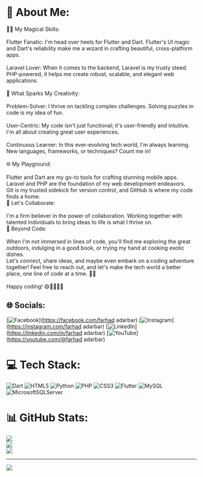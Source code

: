 # 💫 About Me:
🧙‍♂️ My Magical Skills:<br><br>Flutter Fanatic: I'm head over heels for Flutter and Dart. Flutter's UI magic and Dart's reliability make me a wizard in crafting beautiful, cross-platform apps.<br><br>Laravel Lover: When it comes to the backend, Laravel is my trusty steed. PHP-powered, it helps me create robust, scalable, and elegant web applications.<br><br>🌟 What Sparks My Creativity:<br><br>Problem-Solver: I thrive on tackling complex challenges. Solving puzzles in code is my idea of fun.<br><br>User-Centric: My code isn't just functional; it's user-friendly and intuitive. I'm all about creating great user experiences.<br><br>Continuous Learner: In this ever-evolving tech world, I'm always learning. New languages, frameworks, or techniques? Count me in!<br><br>🌐 My Playground:<br><br>Flutter and Dart are my go-to tools for crafting stunning mobile apps.<br>Laravel and PHP are the foundation of my web development endeavors.<br>Git is my trusted sidekick for version control, and GitHub is where my code finds a home.<br>🤝 Let's Collaborate:<br><br>I'm a firm believer in the power of collaboration. Working together with talented individuals to bring ideas to life is what I thrive on.<br>🌈 Beyond Code:<br><br>When I'm not immersed in lines of code, you'll find me exploring the great outdoors, indulging in a good book, or trying my hand at cooking exotic dishes.<br>Let's connect, share ideas, and maybe even embark on a coding adventure together! Feel free to reach out, and let's make the tech world a better place, one line of code at a time. 🚀✨<br><br>Happy coding! 😄👨‍💻👩‍💻


## 🌐 Socials:
[![Facebook](https://img.shields.io/badge/Facebook-%231877F2.svg?logo=Facebook&logoColor=white)](https://facebook.com/farhad adarbar) [![Instagram](https://img.shields.io/badge/Instagram-%23E4405F.svg?logo=Instagram&logoColor=white)](https://instagram.com/farhad adarbar) [![LinkedIn](https://img.shields.io/badge/LinkedIn-%230077B5.svg?logo=linkedin&logoColor=white)](https://linkedin.com/in/farhad adarbar) [![YouTube](https://img.shields.io/badge/YouTube-%23FF0000.svg?logo=YouTube&logoColor=white)](https://youtube.com/@farhad adarbar) 

# 💻 Tech Stack:
![Dart](https://img.shields.io/badge/dart-%230175C2.svg?style=for-the-badge&logo=dart&logoColor=white) ![HTML5](https://img.shields.io/badge/html5-%23E34F26.svg?style=for-the-badge&logo=html5&logoColor=white) ![Python](https://img.shields.io/badge/python-3670A0?style=for-the-badge&logo=python&logoColor=ffdd54) ![PHP](https://img.shields.io/badge/php-%23777BB4.svg?style=for-the-badge&logo=php&logoColor=white) ![CSS3](https://img.shields.io/badge/css3-%231572B6.svg?style=for-the-badge&logo=css3&logoColor=white) ![Flutter](https://img.shields.io/badge/Flutter-%2302569B.svg?style=for-the-badge&logo=Flutter&logoColor=white) ![MySQL](https://img.shields.io/badge/mysql-%2300f.svg?style=for-the-badge&logo=mysql&logoColor=white) ![MicrosoftSQLServer](https://img.shields.io/badge/Microsoft%20SQL%20Sever-CC2927?style=for-the-badge&logo=microsoft%20sql%20server&logoColor=white)
# 📊 GitHub Stats:
![](https://github-readme-stats.vercel.app/api?username=FarhadAdarbar&theme=dark&hide_border=false&include_all_commits=false&count_private=false)<br/>
![](https://github-readme-streak-stats.herokuapp.com/?user=FarhadAdarbar&theme=dark&hide_border=false)<br/>
![](https://github-readme-stats.vercel.app/api/top-langs/?username=FarhadAdarbar&theme=dark&hide_border=false&include_all_commits=false&count_private=false&layout=compact)

---
[![](https://visitcount.itsvg.in/api?id=FarhadAdarbar&icon=0&color=0)](https://visitcount.itsvg.in)

<!-- Proudly created with GPRM ( https://gprm.itsvg.in ) -->

